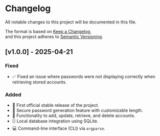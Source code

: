 # Changelog

All notable changes to this project will be documented in this file.

The format is based on [Keep a Changelog](https://keepachangelog.com/en/1.0.0/),  
and this project adheres to [Semantic Versioning](https://semver.org/).

## [v1.0.0] - 2025-04-21

### Fixed
- ✅ Fixed an issue where passwords were not displaying correctly when retrieving stored accounts.

### Added
- 🎉 First official stable release of the project.
- 🔐 Secure password generation feature with customizable length.
- 🧾 Functionality to add, update, retrieve, and delete accounts.
- 🗄️ Local database integration using SQLite.
- 💻 Command-line interface (CLI) via `argparse`.
